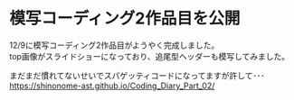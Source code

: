 # 模写コーディング2作品目を公開

12/9に模写コーディング2作品目がようやく完成しました。  
top画像がスライドショーになっており、追尾型ヘッダーも模写してみました。  
  

まだまだ慣れてないせいでスパゲッティコードになってますが許して･･･
https://shinonome-ast.github.io/Coding_Diary_Part_02/
